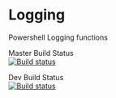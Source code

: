 # Logging
Powershell Logging functions


Master Build Status    
[![Build status](https://ci.appveyor.com/api/projects/status/mrv6eqbsepx1w98y/branch/dev?svg=true)](https://ci.appveyor.com/project/jeffbuenting/logging/branch/dev)

Dev Build Status    
[![Build status](https://ci.appveyor.com/api/projects/status/mrv6eqbsepx1w98y/branch/dev?svg=true)](https://ci.appveyor.com/project/jeffbuenting/logging/branch/dev)

